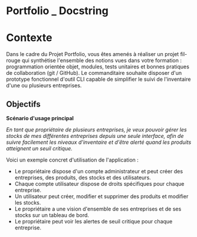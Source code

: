 # Portfolio _ Docstring

# Contexte

Dans le cadre du Projet Portfolio, vous êtes amenés à réaliser un projet fil-rouge qui synthétise l'ensemble des notions vues dans votre formation : programmation orientée objet, modules, tests unitaires et bonnes pratiques de collaboration (git / GitHub). Le commanditaire souhaite disposer d'un prototype fonctionnel d'outil CLI capable de simplifier le suivi de l'inventaire d'une ou plusieurs entreprises.

## Objectifs

**Scénario d'usage principal**

*En tant que propriétaire de plusieurs entreprises, je veux pouvoir gérer les stocks de mes différentes entreprises depuis une seule interface, afin de suivre facilement les niveaux d'inventaire et d'être alerté quand les produits atteignent un seuil critique.*

Voici un exemple concret d'utilisation de l'application :

- Le propriétaire dispose d'un compte administrateur et peut créer des entreprises, des produits, des stocks et des utilisateurs.
- Chaque compte utilisateur dispose de droits spécifiques pour chaque entreprise.
- Un utilisateur peut créer, modifier et supprimer des produits et modifier les stocks.
- Le propriétaire a une vision d'ensemble de ses entreprises et de ses stocks sur un tableau de bord.
- Le propriétaire peut voir les alertes de seuil critique pour chaque entreprise.